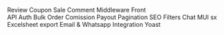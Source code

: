 Review
Coupon
Sale
Comment
Middleware
    Front   
    API
Auth
Bulk Order
Comission Payout
Pagination
SEO
Filters
Chat
MUI sx
Excelsheet export
Email & Whatsapp Integration
Yoast